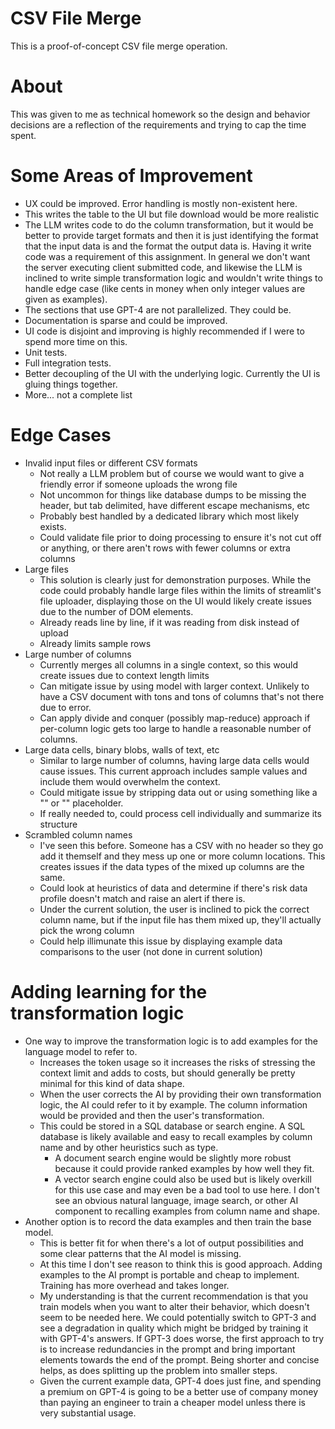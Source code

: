 # CSV File Merge
This is a proof-of-concept CSV file merge operation. 

# About
This was given to me as technical homework so the design and behavior decisions are a reflection of the requirements and trying to cap the time spent.

# Some Areas of Improvement
- UX could be improved. Error handling is mostly non-existent here.
- This writes the table to the UI but file download would be more realistic
- The LLM writes code to do the column transformation, but it would be better to provide target formats and then it is just identifying the format that the input data is and the format the output data is. Having it write code was a requirement of this assignment. In general we don't want the server executing client submitted code, and likewise the LLM is inclined to write simple transformation logic and wouldn't write things to handle edge case (like cents in money when only integer values are given as examples).
- The sections that use GPT-4 are not parallelized. They could be.
- Documentation is sparse and could be improved.
- UI code is disjoint and improving is highly recommended if I were to spend more time on this.
- Unit tests.
- Full integration tests.
- Better decoupling of the UI with the underlying logic. Currently the UI is gluing things together.
- More... not a complete list

# Edge Cases
- Invalid input files or different CSV formats
   - Not really a LLM problem but of course we would want to give a friendly error if someone uploads the wrong file
   - Not uncommon for things like database dumps to be missing the header, but tab delimited, have different escape mechanisms, etc
   - Probably best handled by a dedicated library which most likely exists.
   - Could validate file prior to doing processing to ensure it's not cut off or anything, or there aren't rows with fewer columns or extra columns
- Large files
   - This solution is clearly just for demonstration purposes. While the code could probably handle large files within the limits of streamlit's file uploader,
     displaying those on the UI would likely create issues due to the number of DOM elements.
   - Already reads line by line, if it was reading from disk instead of upload
   - Already limits sample rows
- Large number of columns
   - Currently merges all columns in a single context, so this would create issues due to context length limits
   - Can mitigate issue by using model with larger context. Unlikely to have a CSV document with tons and tons of columns that's not there due to error.
   - Can apply divide and conquer (possibly map-reduce) approach if per-column logic gets too large to handle a reasonable number of columns.
- Large data cells, binary blobs, walls of text, etc
   - Similar to large number of columns, having large data cells would cause issues. This current approach includes sample values and include them would overwhelm the context.
   - Could mitigate issue by stripping data out or using something like a "<binary data>" or "<text blob>" placeholder.
   - If really needed to, could process cell individually and summarize its structure
- Scrambled column names
   - I've seen this before. Someone has a CSV with no header so they go add it themself and they mess up one or more column locations. This creates issues if the data types of the mixed up columns are the same.
   - Could look at heuristics of data and determine if there's risk data profile doesn't match and raise an alert if there is.
   - Under the current solution, the user is inclined to pick the correct column name, but if the input file has them mixed up, they'll actually pick the wrong column
   - Could help illimunate this issue by displaying example data comparisons to the user (not done in current solution)
 
# Adding learning for the transformation logic
- One way to improve the transformation logic is to add examples for the language model to refer to.
   - Increases the token usage so it increases the risks of stressing the context limit and adds to costs, but should generally be pretty minimal for this kind of data shape.
   - When the user corrects the AI by providing their own transformation logic, the AI could refer to it by example. The column information would be provided and then the user's transformation.
   - This could be stored in a SQL database or search engine. A SQL database is likely available and easy to recall examples by column name and by other heuristics such as type.
     - A document search engine would be slightly more robust because it could provide ranked examples by how well they fit.
     - A vector search engine could also be used but is likely overkill for this use case and may even be a bad tool to use here. I don't see an obvious natural language, image search, or other AI component to recalling examples from column name and shape.
- Another option is to record the data examples and then train the base model.
   - This is better fit for when there's a lot of output possibilities and some clear patterns that the AI model is missing.
   - At this time I don't see reason to think this is good approach. Adding examples to the AI prompt is portable and cheap to implement. Training has more overhead and takes longer.
   - My understanding is that the current recommendation is that you train models when you want to alter their behavior, which doesn't seem to be needed here. We could potentially switch to GPT-3 and see a degradation
     in quality which might be bridged by training it with GPT-4's answers. If GPT-3 does worse, the first approach to try is to increase redundancies in the prompt and bring important elements towards the end of the prompt. Being shorter and concise helps, as does splitting up the problem into smaller steps.
   - Given the current example data, GPT-4 does just fine, and spending a premium on GPT-4 is going to be a better use of company money than paying an engineer to train a cheaper model unless there is very substantial usage.

  
